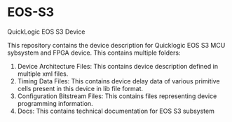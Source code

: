 # EOS-S3
QuickLogic EOS S3 Device 

This repository contains the device description for Quicklogic EOS S3 MCU sybsystem and FPGA device. This contains multiple folders:
1. Device Architecture Files: This contains device description defined in multiple xml files.
2. Timing Data Files: This contains device delay data of various primitive cells present in this device in lib file format.
3. Configuration Bitstream Files: This contains files representing device programming information.
4. Docs: This contains technical documentation for EOS S3 subsystem
